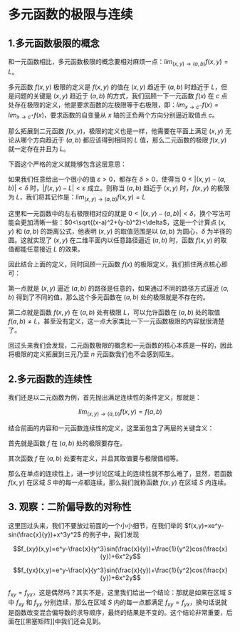 # 多元函数的极限与连续

## 1.多元函数极限的概念

和一元函数相比，多元函数极限的概念要相对麻烦一点：$lim_{(x,y)\rightarrow (a,b)}f(x,y)=L$。

多元函数 $f(x,y)$ 极限的定义是 $f(x,y)$ 的值在 $(x,y)$ 趋近于 $(a,b)$ 时趋近于 $L$，但是问题的关键是 $(x,y)$ 趋近于 $(a,b)$ 的方式，我们回顾一下一元函数 $f(x)$ 在 $c$ 点处存在极限的定义，他是要求函数的左极限等于右极限，即：$lim_{x\rightarrow c^{-}} f(x)=lim_{x\rightarrow c^{+}}f(x)$，要求函数的自变量从 $x$ 轴的正负两个方向分别逼近取值点 $c$。

那么拓展到二元函数 $f(x,y)$，极限的定义也是一样，他需要在平面上满足 $(x,y)$ 无论从哪个方向趋近于 $(a,b)$ 都应该得到相同的 $L$ 值，那么二元函数的极限 $f(x,y)$ 就一定存在并且为 $L$。

下面这个严格的定义就能够包含这层意思：

如果我们任意给出一个很小的值 $\varepsilon>0$，都存在 $\delta>0$，使得当 $0<|(x,y)-(a,b)|<\delta$ 时，$|f(x,y)-L|<\varepsilon$ 成立。则称当 $(a,b)$ 趋近于 $(x,y)$ 时，$f(x,y)$ 的极限为 $L$，我们将其记作是：$lim_{(x,y)\rightarrow (a,b)}f(x,y)=L$

这里和一元函数中的左右极限相对应的就是 $0<|(x,y)-(a,b)|<\delta$，换个写法可能会更加清晰一些：$0<\sqrt{(x-a)^2+(y-b)^2}<\delta$，这是一个计算点 $(x,y)$ 和 $(a,b)$ 的距离公式，他表明 $(x,y)$ 的取值范围是以 $(a,b)$ 为圆心，$\delta$ 为半径的圆。这就实现了 $(x,y)$ 在二维平面内以任意路径逼近 $(a,b)$ 时，函数 $f(x,y)$ 的取值都能任意接近 $L$ 的效果。

因此结合上面的定义，同时回顾一元函数 $f(x)$ 的极限定义，我们抓住两点核心即可：

第一点就是 $(x,y)$ 逼近 $(a,b)$ 的路径是任意的，如果通过不同的路径方式逼近 $(a,b)$ 得到了不同的值，那么这个多元函数在 $(a,b)$ 处的极限就是不存在的。

第二点就是函数 $f(x,y)$ 在 $(a,b)$ 处有极限 $L$，可以允许函数在 $(a,b)$ 处的取值 $f(a,b) \neq L$，甚至没有定义，这一点大家类比一下一元函数极限的内容就很清楚了。

回过头来我们会发现，二元函数极限的概念和一元函数的核心本质是一样的，因此将极限的定义拓展到三元乃至 $n$ 元函数我们也不会感到陌生。

## 2.多元函数的连续性

我们还是以二元函数为例，首先抛出满足连续性的条件定义，那就是：

$$lim_{(x,y)\rightarrow (a,b)}f(x,y)=f(a,b)$$

结合前面的内容和一元函数连续性的定义，这里面包含了两层的关键含义：

首先就是函数 $f$ 在 $(a,b)$ 处的极限要存在。

其次函数 $f$ 在 $(a,b)$ 处要有定义，并且其取值要与极限值相等。

那么在单点的连续性上，进一步讨论区域上的连续性就不那么难了，显然，若函数 $f(x,y)$ 在区域 $S$ 中的每一点都连续，那么我们就称函数 $f(x,y)$ 在区域 $S$ 内连续。

## 3. 观察：二阶偏导数的对称性

这里回过头来，我们不要放过前面的一个小小细节，在我们举的 $f(x,y)=xe^y-sin(\frac{x}{y})+x^3y^2$ 的例子中，我们发现

$$f_{xy}(x,y)=e^y-\frac{x}{y^3}sin(\frac{x}{y})+\frac{1}{y^2}cos(\frac{x}{y})+6x^2y$$

$$f_{yx}(x,y)=e^y-\frac{x}{y^3}sin(\frac{x}{y})+\frac{1}{y^2}cos(\frac{x}{y})+6x^2y$$

$f_{xy}=f_{yx}$，这是偶然吗？其实不是，这里我们给出一个结论：那就是如果在区域 $S$ 中 $f_{xy}$ 和 $f_{yx}$ 分别连续，那么在区域 $S$ 内的每一点都满足 $f_{xy}=f_{yx}$，换句话说就是函数改变混合偏导数的求导顺序，最终的结果是不变的。这个结论非常重要，后面在[[黑塞矩阵]]中我们还会见到。
